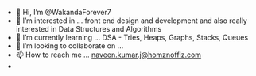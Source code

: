 - 👋 Hi, I’m @WakandaForever7
- 👀 I’m interested in ... front end design and development and also really interested in Data Structures and Algorithms
- 🌱 I’m currently learning ... DSA - Tries, Heaps, Graphs, Stacks, Queues  
- 💞️ I’m looking to collaborate on ... 
- 📫 How to reach me ... naveen.kumar.j@homznoffiz.com
-

<!---
WakandaForever7/WakandaForever7 is a ✨ special ✨ repository because its `README.md` (this file) appears on your GitHub profile.
You can click the Preview link to take a look at your changes.
--->
